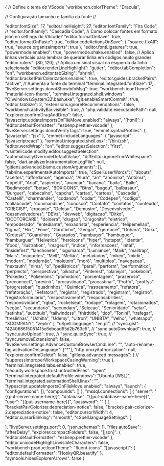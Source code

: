 {
  // Define o tema do VScode
  "workbench.colorTheme": "Dracula",

  // Configuração tamanho e família da fonte //

  "editor.fontSize": 17,
  "editor.lineHeight": 27,
  "editor.fontFamily": "Fira Code",
  // "editor.fontFamily": "Cascadia Code",
  // Como colocar fontes em formato json no settings do VScode?
  "editor.formatOnSave": true,
  "editor.formatOnPaste": true,
  "editor.codeActionsOnSave": {
    "source.fixAll": true,
    "source.organizeImports": true
  },
  "editor.fontLigatures": true,
  "powermode.enabled": true,
  "powermode.shake.enabled": false,
  // Aplica linhas verticais para lembrar de quebrar linha em códigos muito grandes
  "editor.rulers": [80, 120],
  // Aplica um sinal visual na esquerda da linha selecionada
  "editor.renderLineHighlight": "gutter",
  "editor.tabCompletion": "on",
  "workbench.editor.tabSizing": "shrink",
  "editor.bracketPairColorization.enabled": true,
  "editor.guides.bracketPairs": "active",
  // Aumenta a fonte do terminal
  "terminal.integrated.fontSize": 17,
  "liveServer.settings.donotShowInfoMsg": true,
  "workbench.iconTheme": "material-icon-theme",
  "terminal.integrated.shell.windows": "C:\\windows\\System32\\bash.exe",
  "git.enableSmartCommit": true,
  "editor.tabSize": 2,
  "extensions.ignoreRecommendations": false,
  "workbench.activityBar.visible": true,
  // "php.validate.executablePath": null,
  "explorer.confirmDragAndDrop": false,
  "javascript.updateImportsOnFileMove.enabled": "always",
  "[html]": {
    "editor.defaultFormatter": "esbenp.prettier-vscode"
  },
  "liveServer.settings.donotVerifyTags": true,
  "emmet.syntaxProfiles": {
    "javascript": "jsx"
  },
  "emmet.includeLanguages": {
    "javascript": "javascriptreact"
  },
  "terminal.integrated.shell.osx": "/bin/zsh",
  "editor.wordWrap": "on",
  "editor.suggestSelection": "first",
  "vsintellicode.modify.editor.suggestSelection": "automaticallyOverrodeDefaultValue",
  "diffEditor.ignoreTrimWhitespace": false,
  "dart.analyzerInstrumentationLogFile": null,
  "gitlens.advanced.blame.customArguments": [],
  "tabnine.experimentalAutoImports": true,
  "cSpell.userWords": [
    "abouts",
    "aceitos",
    "affordance",
    "agencia",
    "Alura",
    "an",
    "anônima",
    "Antônia",
    "appétit",
    "Arial",
    "aspectos",
    "avancar",
    "bacana",
    "baita",
    "Balle",
    "Bedimcode",
    "botao",
    "BOXICONS",
    "Btns",
    "bugou",
    "bulbasaur",
    "Burguer",
    "cabecalho",
    "capcha",
    "cartao",
    "cartoes",
    "Cascadia",
    "Castelli",
    "charmander",
    "codando",
    "codar",
    "Codepen",
    "codigo",
    "collabcode",
    "commandline",
    "conosco",
    "Contato",
    "contatos",
    "conteudo",
    "CRECISP",
    "crocante",
    "Deletar",
    "Demostre",
    "Desenvolvedor",
    "desenvolvedores",
    "DEVs",
    "devweb",
    "digitacao",
    "Ditko",
    "DOCTORCARE",
    "doidera",
    "dragao",
    "Dragonite",
    "eletrico",
    "empoderado",
    "entediante",
    "enxadrista",
    "experiencia",
    "felipemellao",
    "figma",
    "Flix",
    "Fone",
    "Garotinho",
    "Gengar",
    "gerencie",
    "Gohara",
    "Goku",
    "Grotesk",
    "Guarulhos",
    "Gyarados",
    "hambuger",
    "hambuguer",
    "hamburguer",
    "Helvetica",
    "heroicons",
    "hiper",
    "hotspot",
    "identar",
    "ifood",
    "Ilustration",
    "imageurl",
    "indice",
    "informacoes",
    "inital",
    "insidefirst",
    "lanchonete",
    "logomarca",
    "Lumiance",
    "Maik",
    "mailtrap",
    "Mais",
    "maquetes",
    "Mell",
    "Mellão",
    "metadados",
    "mikey",
    "mkdir",
    "modern",
    "modernão",
    "moletom",
    "morô",
    "multiplos",
    "navegacao",
    "nextauth",
    "nima",
    "o",
    "pediátricos",
    "peraí",
    "perform",
    "performático",
    "perplecto",
    "perspectiva",
    "pikachu",
    "Pinterest",
    "planejar",
    "pokebola",
    "Pokedex",
    "Pokemons",
    "pomodoro",
    "porcentagem",
    "prazeroso",
    "preconnect",
    "previnir",
    "procastinado",
    "procastinar",
    "Proffy",
    "proffys",
    "progressbar",
    "quadrinhos",
    "Quimica",
    "rastreamento",
    "refatora",
    "refatoração",
    "Refatorar",
    "registra",
    "registrado",
    "registram",
    "registro",
    "registroformulario",
    "respectivamente",
    "responsabilities",
    "responsividade",
    "rgba",
    "rocketseat",
    "rodape",
    "rolagem",
    "rotacionados",
    "seção",
    "secundario",
    "secundary",
    "Selecao",
    "Senioridade",
    "setar",
    "setinha",
    "subtitulo",
    "tailwindcss",
    "thirdtitle",
    "tico",
    "Tonini",
    "trafegar",
    "treslinhas",
    "Uchiha",
    "Udemy",
    "Ultron",
    "UNIBTA",
    "Velho",
    "whatsapp",
    "XCOMPANY",
    "zeplin"
  ],
  "cSpell.language": "en,pt",
  // "sync.gist": "424068615051415c6ebcad65d2b763c5",
  // "sync.autoDownload": true,
  // "sync.autoUpload": true,
  // "sync.quietSync": true,
  // "sync.removeExtensions": false,
  "liveServer.settings.AdvanceCustomBrowserCmdLine": "",
  "auto-rename-tag.activationOnLanguage": ["*"],
  "http.proxyAuthorization": null,
  "explorer.confirmDelete": false,
  "gitlens.advanced.messages": {
    // "suppressImproperWorkspaceCasingWarning": true
  },
  "terminal.integrated.tabs.enabled": true,
  "security.workspace.trust.untrustedFiles": "open",
  "terminal.integrated.defaultProfile.windows": "Ubuntu (WSL)",
  "terminal.integrated.automationShell.linux": "",
  "typescript.updateImportsOnFileMove.enabled": "always",
  "launch": {
    "configurations": [],
    "compounds": []
  },
  "mssql.connections": [
    {
      "server": "{{put-server-name-here}}",
      "database": "{{put-database-name-here}}",
      "user": "{{put-username-here}}",
      "password": ""
    }
  ],
  "bracketPairColorizer.depreciation-notice": false,
  "bracket-pair-colorizer-2.depreciation-notice": false,
  "editor.cursorWidth": 4,
  "editor.cursorBlinking": "smooth",
  "cSpell.languageSettings": [
  
  ],
  "liveServer.settings.port": 0,
  "json.schemas": [],
  "files.autoSave": "afterDelay",
  "explorer.compactFolders": false,
  "[json]": {
    "editor.defaultFormatter": "esbenp.prettier-vscode"
  },
  "editor.unicodeHighlight.invisibleCharacters": false,
  "workbench.productIconTheme": "fluent-icons",
  "[javascript]": {
    "editor.defaultFormatter": "HookyQR.beautify"
  },
  "symbols.hidesExplorerArrows": false
}
